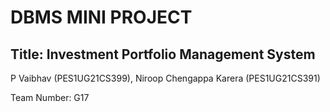 # DBMS MINI PROJECT
## Title: Investment Portfolio Management System

P Vaibhav (PES1UG21CS399), Niroop Chengappa Karera (PES1UG21CS391)

Team Number: G17
